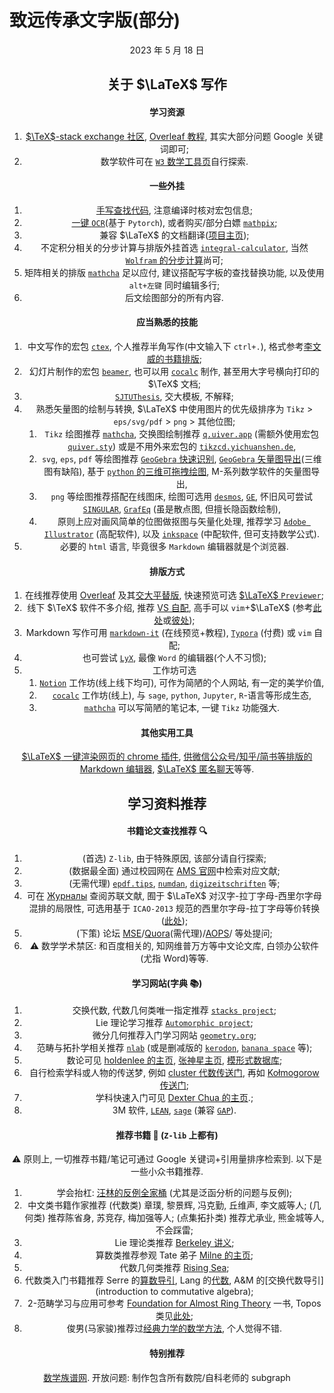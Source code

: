 # 致远传承文字版(部分)

<center>2023 年 5 月 18 日<center>


## 关于 $\LaTeX$ 写作

#### 学习资源

1. [$\TeX$-stack exchange 社区](https://tex.stackexchange.com/), [Overleaf 教程](https://www.overleaf.com/learn/latex/Tutorials), 其实大部分问题 Google 关键词即可; 
2. 数学软件可在 [`W3` 数学工具页](https://www.w3.org/wiki/Math_Tools#Scientific_prototypes)自行探索.

#### 一些外挂

1. [手写查找代码](http://detexify.kirelabs.org/classify.html), 注意编译时核对宏包信息;
2. [一键 `OCR`](https://lukas-blecher.github.io/LaTeX-OCR/#Install)(基于 `Pytorch`), 或者购买/部分白嫖 [`mathpix`](https://mathpix.com/);
3. 兼容 $\LaTeX$ 的文档翻译([项目主页](https://github.com/SUSYUSTC/MathTranslate/blob/main/README.zh.md));
4. 不定积分相关的分步计算与排版外挂首选 [$\texttt{integral-calculator}$](https://www.integral-calculator.com/), 当然 [`Wolfram` 的分步计算](https://wolfreealpha.gitlab.io/)尚可;
5. 矩阵相关的排版 [`mathcha`](https://www.mathcha.io/editor) 足以应付, 建议搭配写字板的查找替换功能, 以及使用 `alt+左键` 同时编辑多行;
6. 后文绘图部分的所有内容.

#### 应当熟悉的技能

1. 中文写作的宏包 [`ctex`](https://github.com/boathit/CTEX), 个人推荐半角写作(中文输入下 `ctrl+.`), 格式参考[李文威的书籍排版](https://www.wwli.asia/index.php/en/books-item-en);
2. 幻灯片制作的宏包 [`beamer`](https://ctan.org/pkg/beamer?lang=en), 也可以用 [`cocalc`](https://cocalc.com/) 制作, 甚至用大字号横向打印的 $\TeX$ 文档;
3. [`SJTUThesis`](https://github.com/sjtug/SJTUThesis), 交大模板, 不解释; 
4. 熟悉矢量图的绘制与转换, $\LaTeX$ 中使用图片的优先级排序为 `Tikz` $>$ `eps/svg/pdf` $>$ `png` > 其他位图; 
   1. `Tikz` 绘图推荐 [`mathcha`](https://www.mathcha.io/editor), 交换图绘制推荐 [$\texttt{q.uiver.app}$](https://q.uiver.app/) (需额外使用宏包 [$\texttt{quiver.sty}$](https://raw.githubusercontent.com/varkor/quiver/master/src/quiver.sty)) 或是不用外来宏包的 [$\texttt{tikzcd.yichuanshen.de}$](https://tikzcd.yichuanshen.de/),
   2. `svg`, `eps`, `pdf` 等绘图推荐 [`GeoGebra` 快速识别](https://www.geogebra.org/m/jjmwgjp4), [`GeoGebra` 矢量图导出](https://www.geogebra.org/)(三维图有缺陷), 基于 [`python` 的三维可拖拽绘图](http://asymptote.ualberta.ca/), M-系列数学软件的矢量图导出,
   3. `png` 等绘图推荐搭配在线图床, 绘图可选用 [`desmos`](https://www.desmos.com/calculator?lang=zh-TW), [`GE`](https://www.geometryexpressions.com/), 怀旧风可尝试 [`SINGULAR`](https://singsurf.org/djep/GWTPSurf.php), [`GrafEq`](http://www.peda.com/grafeq/) (虽是散点图, 但擅长隐函数绘制),
   4. 原则上应对画风简单的位图做抠图与矢量化处理, 推荐学习 [`Adobe Illustrator`](https://www.adobe.com/products/illustrator.html) (高配软件), 以及 [`inkspace`](https://inkscape.org/) (中配软件, 但可支持数学公式).
5. 必要的 `html` 语言, 毕竟很多 `Markdown` 编辑器就是个浏览器. 

#### 排版方式

1. 在线推荐使用 [Overleaf](https://www.overleaf.com/project) 及其[交大平替版](https://latex.sjtu.edu.cn/login), 快速预览可选 [$\LaTeX$ `Previewer`](http://www.tlhiv.org/ltxpreview/); 
2. 线下 $\TeX$ 软件不多介绍, 推荐 [VS 自配](https://marketplace.visualstudio.com/items?itemName=James-Yu.latex-workshop), 高手可以 `vim`+$\LaTeX$ (参考[此处](https://vim-latex.sourceforge.net/index.php?subject=manual&title=Tutorial#tutorial)或[彼处](https://github.com/vim-latex/vim-latex));
3. Markdown 写作可用 [`markdown-it`](https://markdown-it.github.io/) (在线预览+教程), [`Typora`](https://typora.io/) (付费) 或 `vim` 自配;
4. 也可尝试 [`LyX`](https://www.lyx.org/Download), 最像 `Word` 的编辑器(个人不习惯);
5. 工作坊可选
   1. [`Notion`](https://www.notion.so/) 工作坊(线上线下均可), 可作为简陋的个人网站, 有一定的美学价值,
   2. [`cocalc`](https://cocalc.com/) 工作坊(线上), 与 `sage`, `python`, `Jupyter`, `R`-语言等形成生态,
   3. [`mathcha`](https://www.mathcha.io/editor) 可以写简陋的笔记本, 一键 `Tikz` 功能强大.

#### 其他实用工具

[$\LaTeX$ 一键渲染网页的 chrome 插件](https://chrome.google.com/webstore/detail/tex-all-the-things/cbimabofgmfdkicghcadidpemeenbffn), [供微信公众号/知乎/简书等排版的 Markdown 编辑器](https://mdnice.com/), [$\LaTeX$ 匿名聊天](https://hack.chat/)等等. 

## 学习资料推荐

#### 书籍论文查找推荐 :mag:

1. (首选) `Z-lib`, 由于特殊原因, 该部分请自行探索;
2. (数据最全面) 通过校园网在 [AMS 官网](https://mathscinet.ams.org/mathscinet?version=2)中检索对应文献;
3. (无需代理) [$\texttt{epdf.tips}$](https://epdf.tips/), [`numdan`](http://www.numdam.org/?lang=en), [`digizeitschriften`](https://www.digizeitschriften.de/search?filter%5BZeitschriften%5D%5B1%5D=243919689%7Clog1&filter%5BObjekttyp%5D%5B1%5D=volume) 等;
4. 可在 [Журналы](https://www.mathnet.ru/php/search.phtml?wshow=search&option_lang=rus) 查阅苏联文献, 囿于 $\LaTeX$ 对汉字-拉丁字母-西里尔字母混排的局限性, 可选用基于 `ICAO-2013` 规范的西里尔字母-拉丁字母等价转换([此处](https://www.branah.com/cyrillic-to-latin));
5. (下策) 论坛 [MSE](https://math.stackexchange.com/)/[Quora](https://www.quora.com/)(需代理)/[AOPS](https://artofproblemsolving.com/community)/ 等处提问;
6. :warning: 数学学术禁区: 和百度相关的, 知网维普万方等中文论文库, 白领办公软件(尤指 Word)等等. 

#### 学习网站(字典 :books:)

1. 交换代数, 代数几何类唯一指定推荐 [`stacks project`](https://stacks.math.columbia.edu/); 
2. Lie 理论学习推荐 [`Automorphic project`](https://automorphic.jh.edu/);
3. 微分几何推荐入门学习网站 [$\texttt{geometry.org}$](http://www.geometry.org/tex/conc/dgchaps.html);
4. 范畴与拓扑学相关推荐 [`nlab`](https://ncatlab.org/nlab/show/HomePage) (或是删减版的 [`kerodon`](kerodon.net), [`banana space`](https://www.bananaspace.org/wiki/%E9%A6%96%E9%A1%B5) 等);
5. 数论可见 [holdenlee 的主页](https://github.com/holdenlee/number-theory), [张神星主页](https://zhangshenxing.gitee.io/), [模形式数据库](http://www.lmfdb.org/); 
6. 自行检索学科或人物的传送梦, 例如 [cluster 代数传送门](https://dept.math.lsa.umich.edu/~fomin/cluster.html), 再如 [Kołmogorow 传送门](http://www.kolmogorov.com/); 
7. 学科快速入门可见 [Dexter Chua 的主页](https://github.com/dalcde/cam-notes).;
8. 3M 软件, [`LEAN`](https://leanprover-community.github.io/index.html), [`sage`](https://www.sagemath.org/index.html) (兼容 [`GAP`](https://www.gap-system.org/)). 

#### 推荐书籍 :book: (`Z-lib` 上都有)

:warning: 原则上, 一切推荐书籍/笔记可通过 Google 关键词+引用量排序检索到. 以下是一些小众书籍推荐. 

1. 学会抬杠: [汪林的反例全家桶](https://www.zhihu.com/question/430401602/answer/1954925114) (尤其是泛函分析的问题与反例);
2. 中文类书籍作家推荐 (代数类) 章璞, 黎景辉, 冯克勤, 丘维声, 李文威等人; (几何类) 推荐陈省身, 苏竞存, 梅加强等人; (点集拓扑类) 推荐尤承业, 熊金城等人, 不会踩雷; 
3. Lie 理论类推荐 [Berkeley 讲义](http://categorified.net/LieQuantumGroups.pdf);
4. 算数类推荐参观 Tate 弟子 [Milne 的主页](https://www.jmilne.org/math/index.html);
5. 代数几何类推荐 [Rising Sea](https://math.stanford.edu/~vakil/216blog/FOAGnov1817public.pdf); 
6. 代数类入门书籍推荐 Serre 的[算数导引](https://www.math.purdue.edu/~jlipman/MA598/Serre-Course%20in%20Arithmetic.pdf), Lang 的[代数](https://link.springer.com/book/10.1007/978-1-4613-0041-0), A&M 的[交换代数导引](introduction to commutative algebra);
7. $2$-范畴学习与应用可参考 [Foundation for Almost Ring Theory](https://arxiv.org/pdf/math/0409584.pdf) 一书, Topos 类见[此处](https://math.ucr.edu/home/baez/topos.html); 
8. 俊男(马家骏)推荐过[经典力学的数学方法](http://archive.keyllo.com/L-%E7%89%A9%E7%90%86/%E7%BB%8F%E5%85%B8%E5%8A%9B%E5%AD%A6/%E7%BB%8F%E5%85%B8%E5%8A%9B%E5%AD%A6%E7%9A%84%E6%95%B0%E5%AD%A6%E6%96%B9%E6%B3%95%2528%E7%AC%AC4%E7%89%88%2529-%255B%E4%BF%84%255D%E9%98%BF%E8%AF%BA%E5%B0%94%E5%BE%B7-%E9%AB%98%E7%AD%89%E6%95%99%E8%82%B2%E5%87%BA%E7%89%88%E7%A4%BE+2006.pdf), 个人觉得不错. 

#### 特别推荐

[数学族谱网](https://www.genealogy.math.ndsu.nodak.edu/index.php). 开放问题: 制作包含所有数院/自科老师的 subgraph
